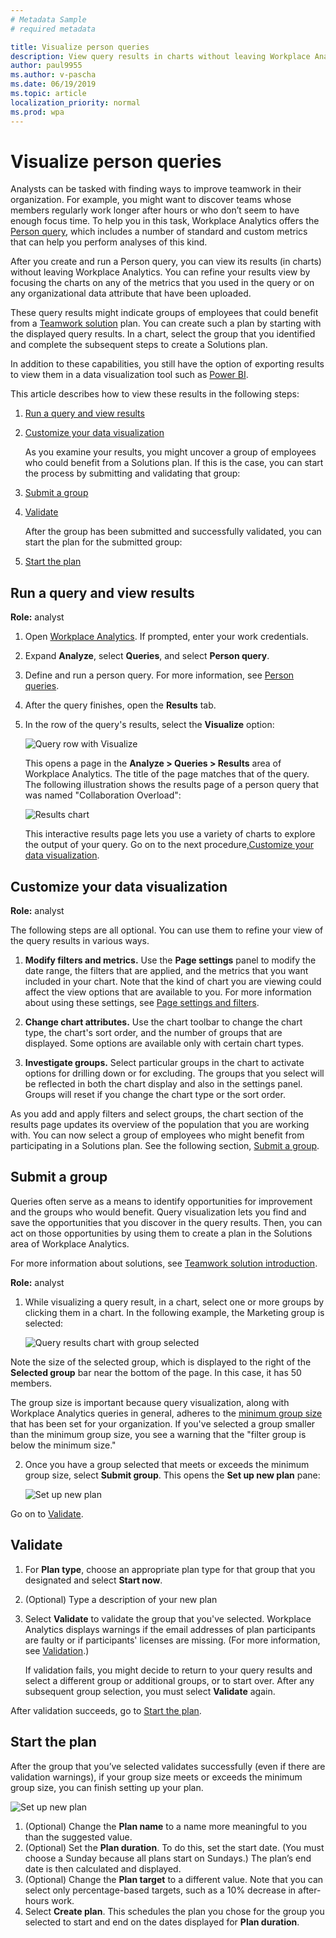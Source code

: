 ```yaml
---
# Metadata Sample
# required metadata

title: Visualize person queries
description: View query results in charts without leaving Workplace Analytics
author: paul9955
ms.author: v-pascha
ms.date: 06/19/2019
ms.topic: article
localization_priority: normal 
ms.prod: wpa
---
```


# Visualize person queries

Analysts can be tasked with finding ways to improve teamwork in their organization. For example, you might want to discover teams whose members regularly work longer after hours or who don’t seem to have enough focus time. To help you in this task, Workplace Analytics offers the [Person query](person-queries.md), which includes a number of standard and custom metrics that can help you perform analyses of this kind.  

After you create and run a Person query, you can view its results (in charts) without leaving Workplace Analytics. You can refine your results view by focusing the charts on any of the metrics that you used in the query or on any organizational data attribute that have been uploaded. 

These query results might indicate groups of employees that could benefit from a [Teamwork solution](solutionsv2-intro.md) plan. You can create such a plan by starting with the displayed query results. In a chart, select the group that you identified and complete the subsequent steps to create a Solutions plan.

In addition to these capabilities, you still have the option of exporting results to view them in a data visualization tool such as [Power BI](../use/view-download-and-export-query-results.md#use-workplace-analytics-data-in-power-bi-excel-or-other-data-analysis-tool). 

This article describes how to view these results in the following steps:

1. [Run a query and view results](#run-a-query-and-view-results) 
2. [Customize your data visualization](#customize-your-data-visualization)

   As you examine your results, you might uncover a group of employees who could benefit from a Solutions plan. If this is the case, you can start the process by submitting and validating that group: 

3. [Submit a group ](#submit-a-group)
4. [Validate](#validate)

   After the group has been submitted and successfully validated, you can start the plan for the submitted group:
 
4. [Start the plan](#start-the-plan)

## Run a query and view results 

**Role:** analyst 

1. Open [Workplace Analytics](https://workplaceanalytics.office.com/). If prompted, enter your work credentials.

2. Expand **Analyze**, select **Queries**, and select **Person query**.

3. Define and run a person query. For more information, see [Person queries](person-queries.md). 

4. After the query finishes, open the **Results** tab.

5. In the row of the query's results, select the **Visualize** option: 

   ![Query row with Visualize](../images/wpa/tutorials/visualize-option-results-row.png)

   This opens a page in the **Analyze &gt; Queries &gt; Results** area of Workplace Analytics. The title of the page matches that of the query. The following illustration shows the results page of a person query that was named "Collaboration Overload": 

   ![Results chart](../images/wpa/tutorials/collab-overload-q-results.png)

   This interactive results page lets you use a variety of charts to explore the output of your query. Go on to the next procedure,[Customize your data visualization](#customize-your-data-visualization).

## Customize your data visualization 

**Role:** analyst 

The following steps are all optional. You can use them to refine your view of the query results in various ways. 

1. **Modify filters and metrics.** Use the **Page settings**
panel to modify the date range, the filters that are applied, and the metrics that you want included in your chart. Note that the kind of chart you are viewing could affect the view options that are available to you. For more information about using these settings, see [Page settings and filters](../use/chart-types.md#page-settings-and-filters). 

2. **Change chart attributes.** Use the chart toolbar to change the chart type, the chart's sort order, and the number of groups that are displayed. Some options are available only with certain chart types.  

3. **Investigate groups.** Select particular groups in the chart to activate options for drilling down or for excluding. The groups that you select will be reflected in both the chart display and also in the settings panel. Groups will reset if you change the chart type or the sort order.  

As you add and apply filters and select groups, the chart section of the results page updates its overview of the population that you are working with. You can now select a group of employees who might benefit from participating in a Solutions plan. See the following section, [Submit a group](#submit-a-group).  

## Submit a group 

Queries often serve as a means to identify opportunities for improvement and the groups who would benefit. Query visualization lets you find and save the opportunities that you discover in the query results. Then, you can act on those opportunities by using them to create a plan in the Solutions area of Workplace Analytics. 

For more information about solutions, see [Teamwork solution introduction](solutionsv2-intro.md). 

**Role:** analyst 

1. While visualizing a query result, in a chart, select one or more groups by clicking them in a chart. In the following example, the Marketing group is selected:

   ![Query results chart with group selected](../images/wpa/tutorials/q-viz-chart-marketing-group.png)

Note the size of the selected group, which is displayed to the right of the **Selected group** bar near the bottom of the page. In this case, it has 50 members. 

The group size is important because query visualization, along with Workplace Analytics queries in general, adheres to the [minimum group size](../use/settings.md#minimum-group-size) that has been set for your organization. If you've selected a group smaller than the minimum group size, you see a warning that the "filter group is below the minimum size." 

2. Once you have a group selected that meets or exceeds the minimum group size, select **Submit group**. This opens the **Set up new plan** pane:

   ![Set up new plan](../images/wpa/tutorials/set-up-new-plan-qv.png)

Go on to [Validate](#validate).

## Validate

1. For **Plan type**, choose an appropriate plan type for that group that you designated and select **Start now**.

2. (Optional) Type a description of your new plan

3. Select **Validate** to validate the group that you've selected. Workplace Analytics displays warnings if the email addresses of plan participants are faulty or if participants' licenses are missing. (For more information, see [Validation](solutionsv2-conceptual.md#validation).)

   If validation fails, you might decide to return to your query results and select a different group or additional groups, or to start over. After any subsequent group selection, you must select **Validate** again. 

After validation succeeds, go to [Start the plan](#start-the-plan).

## Start the plan

After the group that you’ve selected validates successfully (even if there are validation warnings), if your group size meets or exceeds the minimum group size, you can finish setting up your plan. 

![Set up new plan](../images/wpa/tutorials/set-up-new-plan-qv-final.png)

1.	(Optional) Change the **Plan name** to a name more meaningful to you than the suggested value.
2.	(Optional) Set the **Plan duration**. To do this, set the start date. (You must choose a Sunday because all plans start on Sundays.) The plan’s end date is then calculated and displayed.
3.	(Optional) Change the **Plan target** to a different value. Note that you can select only percentage-based targets, such as a 10% decrease in after-hours work. 
4.	Select **Create plan**. This schedules the plan you chose for the group you selected to start and end on the dates displayed for **Plan duration**. 
